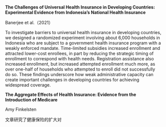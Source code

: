 **The Challenges of Universal Health Insurance in Developing Countries: Experimental Evidence from Indonesia’s National Health Insurance**

Banerjee et al.（2021）

To investigate barriers to universal health insurance in developing countries, we designed a randomized experiment involving about 6,000 households in Indonesia who are subject to a government health insurance program with a weakly enforced mandate. Time-limited subsidies increased enrollment and attracted lower-cost enrollees, in part by reducing the strategic timing of enrollment to correspond with health needs. Registration assistance also increased enrollment, but increased attempted enrollment much more, as over one-half of households who attempted to enroll did not successfully do so. These findings underscore how weak administrative capacity can create important challenges in developing countries for achieving widespread coverage.

**The Aggregate Effects of Health Insurance: Evidence from the Introduction of Medicare**

Amy Finkelsten

文章研究了健康保险的扩大对
